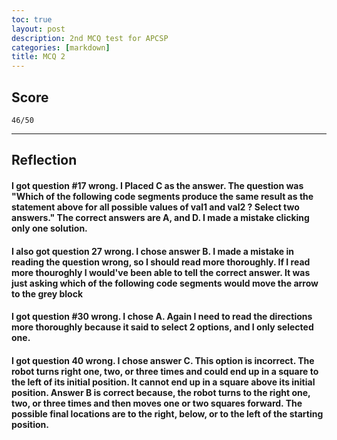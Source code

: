 ```yaml
---
toc: true
layout: post
description: 2nd MCQ test for APCSP
categories: [markdown]
title: MCQ 2
---
```



## Score

``46/50``

--------------------------------------------------------------------

## Reflection

#### I got question #17 wrong. I Placed C as the answer. The question was "Which of the following code segments produce the same result as the statement above for all possible values of val1 and val2 ? Select two answers." The correct answers are A, and D. I made a mistake clicking only one solution.

#### I also got question 27 wrong. I chose answer B. I made a mistake in reading the question wrong, so I should read more thoroughly. If I read more thouroghly I would've been able to tell the correct answer. It was just asking which of the following code segments would move the arrow to the grey block

#### I got question #30 wrong. I chose A. Again I need to read the directions more thoroughly because it said to select 2 options, and I only selected one.

#### I got question 40 wrong. I chose answer C. This option is incorrect. The robot turns right one, two, or three times and could end up in a square to the left of its initial position. It cannot end up in a square above its initial position. Answer B is correct because, the robot turns to the right one, two, or three times and then moves one or two squares forward. The possible final locations are to the right, below, or to the left of the starting position.
